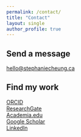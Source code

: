 ```yaml
---
permalink: /contact/
title: "Contact"
layout: single
author_profile: true
---
```



## Send a message
<a href="mailto:hello@stephaniecheung.ca">
  <i class="fa fa-fw fa-envelope-square" aria-hidden="true"></i>hello@stephaniecheung.ca
</a>
<br>

## Find my work
  <a href="http://orcid.org/{{ site.orcid.username }}"><i class="ai ai-orcid fa-fw" aria-hidden="true"></i>ORCID</a>
  <br>
  <a href="http://www.researchgate.net/profile/{{ site.researchgate.username }}"><i class="ai ai-researchgate fa-fw" aria-hidden="true"></i>ResearchGate</a>
  <br>
  <a href="http://utoronto.academia.edu/StephanieCheung"><i class="ai ai-academia fa-fw" aria-hidden="true"></i>Academia.edu</a>
  <br>
  <a href="http://scholar.google.ca/citations?user={{ site.gscholar.username }}"><i class="ai ai-google-scholar fa-fw" aria-hidden="true"></i>Google Scholar</a>
  <br>
  <a href="http://linkedin.com/{{ site.linkedin.username }}"><i class="fa fa-linkedin fa-fw" aria-hidden="true"></i>LinkedIn</a>  
